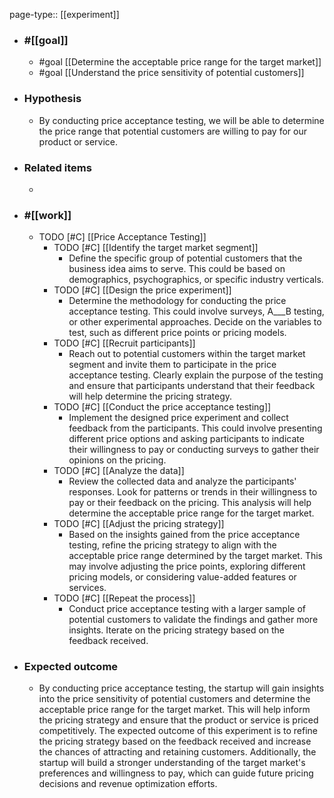 page-type:: [[experiment]]



  - ### #[[goal]]
    - #goal [[Determine the acceptable price range for the target market]]
    - #goal [[Understand the price sensitivity of potential customers]]
  - ### Hypothesis
    - By conducting price acceptance testing, we will be able to determine the price range that potential customers are willing to pay for our product or service.
  - ### Related items
    - 
  - ### #[[work]]
    - TODO [#C] [[Price Acceptance Testing]]
      - TODO [#C] [[Identify the target market segment]]
        - Define the specific group of potential customers that the business idea aims to serve. This could be based on demographics, psychographics, or specific industry verticals.
      - TODO [#C] [[Design the price experiment]]
        - Determine the methodology for conducting the price acceptance testing. This could involve surveys, A___B testing, or other experimental approaches. Decide on the variables to test, such as different price points or pricing models.
      - TODO [#C] [[Recruit participants]]
        - Reach out to potential customers within the target market segment and invite them to participate in the price acceptance testing. Clearly explain the purpose of the testing and ensure that participants understand that their feedback will help determine the pricing strategy.
      - TODO [#C] [[Conduct the price acceptance testing]]
        - Implement the designed price experiment and collect feedback from the participants. This could involve presenting different price options and asking participants to indicate their willingness to pay or conducting surveys to gather their opinions on the pricing.
      - TODO [#C] [[Analyze the data]]
        - Review the collected data and analyze the participants' responses. Look for patterns or trends in their willingness to pay or their feedback on the pricing. This analysis will help determine the acceptable price range for the target market.
      - TODO [#C] [[Adjust the pricing strategy]]
        - Based on the insights gained from the price acceptance testing, refine the pricing strategy to align with the acceptable price range determined by the target market. This may involve adjusting the price points, exploring different pricing models, or considering value-added features or services.
      - TODO [#C] [[Repeat the process]]
        - Conduct price acceptance testing with a larger sample of potential customers to validate the findings and gather more insights. Iterate on the pricing strategy based on the feedback received.
  - ### Expected outcome
    - By conducting price acceptance testing, the startup will gain insights into the price sensitivity of potential customers and determine the acceptable price range for the target market. This will help inform the pricing strategy and ensure that the product or service is priced competitively. The expected outcome of this experiment is to refine the pricing strategy based on the feedback received and increase the chances of attracting and retaining customers. Additionally, the startup will build a stronger understanding of the target market's preferences and willingness to pay, which can guide future pricing decisions and revenue optimization efforts.











